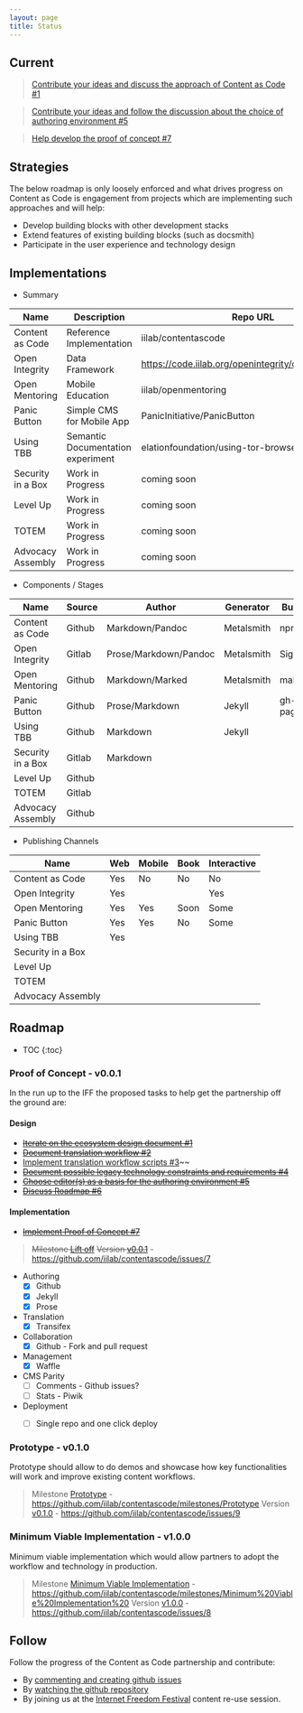 ```yaml
---
layout: page
title: Status
---
```


## Current

> [Contribute your ideas and discuss the approach of Content as Code #1](https://github.com/iilab/contentascode/issues/1)

> [Contribute your ideas and follow the discussion about the choice of authoring environment #5](https://github.com/iilab/contentascode/issues/5)

> [Help develop the proof of concept #7](https://github.com/iilab/contentascode/issues/7)

## Strategies

The below roadmap is only loosely enforced and what drives progress on Content as Code is engagement from projects which are implementing such approaches and will help:
 - Develop building blocks with other development stacks
 - Extend features of existing building blocks (such as docsmith)
 - Participate in the user experience and technology design

## Implementations

 - Summary

|        Name       |            Description            |                        Repo URL                        |
|-------------------|-----------------------------------|--------------------------------------------------------|
| Content as Code   | Reference Implementation          | iilab/contentascode                                    |
| Open Integrity    | Data Framework                    | https://code.iilab.org/openintegrity/openintegrity.org |
| Open Mentoring    | Mobile Education                  | iilab/openmentoring                                    |
| Panic Button      | Simple CMS for Mobile App         | PanicInitiative/PanicButton                            |
| Using TBB         | Semantic Documentation experiment | elationfoundation/using-tor-browser-bundle             |
| Security in a Box | Work in Progress                  | coming soon                                            |
| Level Up          | Work in Progress                  | coming soon                                            |
| TOTEM             | Work in Progress                  | coming soon                                            |
| Advocacy Assembly | Work in Progress                  | coming soon                                            |

 - Components / Stages

|        Name       | Source |         Author        | Generator  |  Build   | Integration |  Publishing |
|-------------------|--------|-----------------------|------------|----------|-------------|-------------|
| Content as Code   | Github | Markdown/Pandoc       | Metalsmith | npm      | Travis      | Gh-pages    |
| Open Integrity    | Gitlab | Prose/Markdown/Pandoc | Metalsmith | Sighjs   | Gitlab CI   | Self-hosted |
| Open Mentoring    | Github | Markdown/Marked       | Metalsmith | make     | Travis      | Gh-pages    |
| Panic Button      | Github | Prose/Markdown        | Jekyll     | gh-pages |             | Self-hosted |
| Using TBB         | Github | Markdown              | Jekyll     |          |             |             |
| Security in a Box | Gitlab | Markdown              |            |          |             |             |
| Level Up          | Github |                       |            |          |             |             |
| TOTEM             | Gitlab |                       |            |          |             |             |
| Advocacy Assembly | Github |                       |            |          |             |             |

 - Publishing Channels

|        Name       | Web | Mobile | Book | Interactive |
|-------------------|-----|--------|------|-------------|
| Content as Code   | Yes | No     | No   | No          |
| Open Integrity    | Yes |        |      | Yes         |
| Open Mentoring    | Yes | Yes    | Soon | Some        |
| Panic Button      | Yes | Yes    | No   | Some        |
| Using TBB         | Yes |        |      |             |
| Security in a Box |     |        |      |             |
| Level Up          |     |        |      |             |
| TOTEM             |     |        |      |             |
| Advocacy Assembly |     |        |      |             |

## Roadmap

* TOC
{:toc}

### Proof of Concept - v0.0.1

In the run up to the IFF the proposed tasks to help get the partnership off the ground are:

#### Design

- ~~[Iterate on the ecosystem design document #1](https://github.com/iilab/contentascode/issues/1)~~
- ~~[Document translation workflow #2](https://github.com/iilab/contentascode/issues/2)~~
- [Implement translation workflow scripts #3](https://github.com/iilab/contentascode/issues/3)~~
- ~~[Document possible legacy technology constraints and requirements #4](https://github.com/iilab/contentascode/issues/4)~~
- ~~[Choose editor(s) as a basis for the authoring environment #5](https://github.com/iilab/contentascode/issues/5)~~
- ~~[Discuss Roadmap #6](https://github.com/iilab/contentascode/issues/6)~~

#### Implementation

- ~~[Implement Proof of Concept #7](https://github.com/iilab/contentascode/issues/7)~~

> ~~Milestone [Lift off](https://github.com/iilab/contentascode/milestones/Lift%20off)~~
> ~~Version [v0.0.1](https://github.com/iilab/contentascode/issues/7)~~ - https://github.com/iilab/contentascode/issues/7

 -  Authoring
     + [x] Github
     + [x] Jekyll
     + [x] Prose
 - Translation
     + [x] Transifex

 - Collaboration
     + [x] Github - Fork and pull request

 - Management
     + [x] Waffle 

 - CMS Parity
     + [ ] Comments - Github issues?
     + [ ] Stats - Piwik

 - Deployment
     + [ ] Single repo and one click deploy 


### Prototype - v0.1.0

Prototype should allow to do demos and showcase how key functionalities will work and improve existing content workflows.

> Milestone [Prototype](https://github.com/iilab/contentascode/milestones/Prototype) - https://github.com/iilab/contentascode/milestones/Prototype
> Version [v0.1.0](https://github.com/iilab/contentascode/issues/9) - https://github.com/iilab/contentascode/issues/9

### Minimum Viable Implementation - v1.0.0

Minimum viable implementation which would allow partners to adopt the workflow and technology in production.

> Milestone [Minimum Viable Implementation](https://github.com/iilab/contentascode/milestones/Minimum%20Viable%20Implementation%20) - https://github.com/iilab/contentascode/milestones/Minimum%20Viable%20Implementation%20
> Version [v1.0.0](https://github.com/iilab/contentascode/issues/8) - https://github.com/iilab/contentascode/issues/8

## Follow

Follow the progress of the Content as Code partnership and contribute:

 - By [commenting and creating github issues](https://github.com/iilab/contentascode/issues) 
 - By [watching the github repository](https://github.com/iilab/contentascode/subscription)
 - By joining us at the [Internet Freedom Festival](https://internetfreedomfestival.org/) content re-use session.

